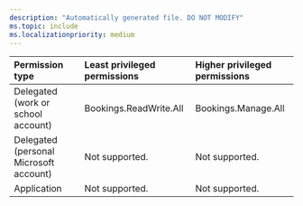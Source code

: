 ```yaml
---
description: "Automatically generated file. DO NOT MODIFY"
ms.topic: include
ms.localizationpriority: medium
---
```


|Permission type|Least privileged permissions|Higher privileged permissions|
|:---|:---|:---|
|Delegated (work or school account)|Bookings.ReadWrite.All|Bookings.Manage.All|
|Delegated (personal Microsoft account)|Not supported.|Not supported.|
|Application|Not supported.|Not supported.|

